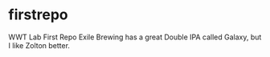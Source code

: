 # firstrepo
WWT Lab First Repo
Exile Brewing has a great Double IPA called Galaxy, but I like Zolton better.
